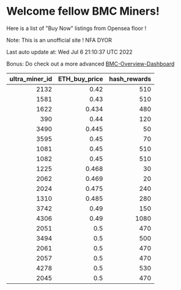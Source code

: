 # Welcome fellow BMC Miners!
Here is a list of "Buy Now" listings from Opensea floor !

Note: This is an unofficial site ! NFA DYOR

Last auto update at: Wed Jul  6 21:10:37 UTC 2022

Bonus: Do check out a more advanced [BMC-Overview-Dashboard](https://dune.com/defifunk/BMC-Overview-Dashboard)


|   ultra_miner_id |   ETH_buy_price |   hash_rewards |
|-----------------:|----------------:|---------------:|
|             2132 |           0.42  |            510 |
|             1581 |           0.43  |            510 |
|             1622 |           0.434 |            480 |
|              390 |           0.44  |            120 |
|             3490 |           0.445 |             50 |
|             3595 |           0.45  |             70 |
|             1081 |           0.45  |            510 |
|             1082 |           0.45  |            510 |
|             1225 |           0.468 |             30 |
|             2062 |           0.469 |             20 |
|             2024 |           0.475 |            240 |
|             1310 |           0.485 |            280 |
|             3742 |           0.49  |            150 |
|             4306 |           0.49  |           1080 |
|             2051 |           0.5   |            470 |
|             3494 |           0.5   |            500 |
|             2061 |           0.5   |            470 |
|             2057 |           0.5   |            470 |
|             4278 |           0.5   |            530 |
|             2045 |           0.5   |            470 |